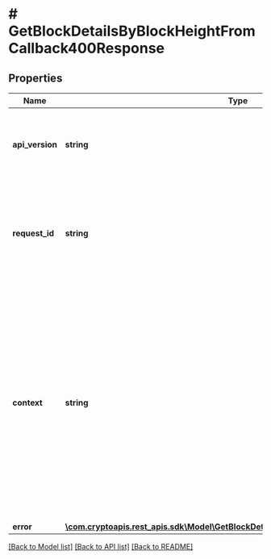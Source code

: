 # # GetBlockDetailsByBlockHeightFromCallback400Response

## Properties

Name | Type | Description | Notes
------------ | ------------- | ------------- | -------------
**api_version** | **string** | Specifies the version of the API that incorporates this endpoint. |
**request_id** | **string** | Defines the ID of the request. The &#x60;requestId&#x60; is generated by Crypto APIs and it&#39;s unique for every request. |
**context** | **string** | In batch situations the user can use the context to correlate responses with requests. This property is present regardless of whether the response was successful or returned as an error. &#x60;context&#x60; is specified by the user. | [optional]
**error** | [**\com.cryptoapis.rest_apis.sdk\Model\GetBlockDetailsByBlockHeightFromCallbackE400**](GetBlockDetailsByBlockHeightFromCallbackE400.md) |  |

[[Back to Model list]](../../README.md#models) [[Back to API list]](../../README.md#endpoints) [[Back to README]](../../README.md)
